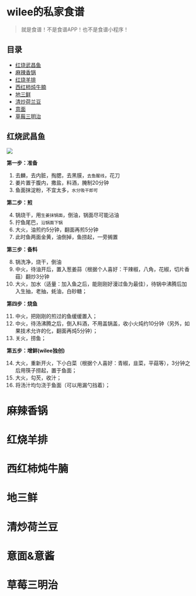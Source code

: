 # wilee的私家食谱

> 就是食谱！不是食谱APP！也不是食谱小程序！

## 目录

- [红烧武昌鱼](#红烧武昌鱼)
- [麻辣香锅](麻辣香锅)
- [红烧羊排](红烧羊排)
- [西红柿炖牛腩](西红柿炖牛腩)
- [地三鲜](地三鲜)
- [清炒荷兰豆](清炒荷兰豆)
- [意面](意面&意酱)
- [草莓三明治](草莓三明治)

## 红烧武昌鱼

![](http://wx1.sinaimg.cn/large/7171171cgy1fopmdt5nctj21a60nme82.jpg)

**第一步：准备**

1. 去麟，去内脏，掏腮，去黑膜，`去鱼腥线`，花刀
2. 姜片置于腹内，撒盐，料酒，腌制20分钟
3. 鱼面抹淀粉，不宜太多，`水分吸干即可`

**第二步：煎**

4. 锅烧干，用`生姜抹锅面`，倒油，锅面尽可能沾油
5. 拧鱼尾巴，`沿锅面下锅`
6. 大火，油煎约5分钟，翻面再煎5分钟
7. 此时鱼两面金黄，油倒掉，鱼捞起，一旁搁置

**第三步：备料**

8. 锅洗净，烧干，倒油
9. 中火，待油开后，置入葱姜蒜（根据个人喜好：干辣椒，八角，花椒，切片香菇）翻炒3分钟
10. 大火，加水（适量：加入鱼之后，能刚刚好漫过鱼为最佳），待锅中沸腾后加入生抽，老抽，蚝油，白砂糖；

**第四步：烧鱼**

11. 中火，把刚刚的煎过的鱼缓缓置入；
12. 中火，待汤沸腾之后，倒入料酒，不用盖锅盖，收小火炖约10分钟（另外，如果技术允许的化，翻面再炖5分钟）；
13. 关火，捞鱼；

**第五步：增鲜(wilee独创)**

14. 大火，重新开火，下小白菜（根据个人喜好：青椒，韭菜，平菇等），3分钟之后用筷子捞起，置于鱼面；
15. 大火，勾芡，收汁；
16. 将汤汁均匀浇于鱼面（可以用漏勺挡着）；

# 麻辣香锅
# 红烧羊排
# 西红柿炖牛腩
# 地三鲜
# 清炒荷兰豆
# 意面&意酱
# 草莓三明治
